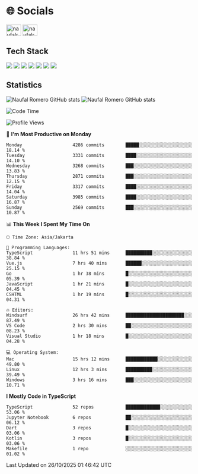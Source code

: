 <h1 align="">🌐 Socials</h1>
<p align="left">
<a href="https://linkedin.com/in/naufal-romero-putra-pratama-9ab816177/" target="blank"><img align="center" src="https://raw.githubusercontent.com/rahuldkjain/github-profile-readme-generator/master/src/images/icons/Social/linked-in-alt.svg" alt="naufalromero" height="30" width="40" /></a>
<a href="https://instagram.com/naufalromero" target="blank"><img align="center" src="https://raw.githubusercontent.com/rahuldkjain/github-profile-readme-generator/master/src/images/icons/Social/instagram.svg" alt="naufalromero" height="30" width="40" /></a>
</p>


<h2 align="">Tech Stack</h2>
<div align="">
  <img src="https://img.shields.io/badge/next.js-000000?style=for-the-badge&logo=nextdotjs&logoColor=white"/>
 <img src="https://img.shields.io/badge/typescript-%23007ACC.svg?style=for-the-badge&logo=typescript&logoColor=white"/>
 <img src="https://img.shields.io/badge/react-%2320232a.svg?style=for-the-badge&logo=react&logoColor=%2361DAFB"/>
 <img src="https://img.shields.io/badge/tailwindcss-%2338B2AC.svg?style=for-the-badge&logo=tailwind-css&logoColor=white"/>
 <img src="https://img.shields.io/badge/Prisma-3982CE?style=for-the-badge&logo=Prisma&logoColor=white"/>
 <img src="https://img.shields.io/badge/javascript-%23323330.svg?style=for-the-badge&logo=javascript&logoColor=%23F7DF1E"/>
 <img src="https://img.shields.io/badge/java-%23ED8B00.svg?style=for-the-badge&logo=openjdk&logoColor=white"/>
</div>


<h2 align="">Statistics</h2>
<div align="">
<img src="https://github-readme-stats-xi-nine-74.vercel.app/api?username=romves&show_icons=true&theme=tokyonight&include_all_commits=true&count_private=true" alt="Naufal Romero GitHub stats"/>
<img src="https://github-readme-stats-xi-nine-74.vercel.app/api/top-langs/?username=romves&theme=tokyonight&hide_border=false&include_all_commits=true&count_private=true&layout=compact" alt="Naufal Romero GitHub stats"/>
</div>

<!--START_SECTION:waka-->
![Code Time](http://img.shields.io/badge/Code%20Time-3%2C036%20hrs%2017%20mins-blue)

![Profile Views](http://img.shields.io/badge/Profile%20Views-0-blue)

📅 **I'm Most Productive on Monday** 

```text
Monday                   4286 commits        █████░░░░░░░░░░░░░░░░░░░░   18.14 % 
Tuesday                  3331 commits        ████░░░░░░░░░░░░░░░░░░░░░   14.10 % 
Wednesday                3268 commits        ███░░░░░░░░░░░░░░░░░░░░░░   13.83 % 
Thursday                 2871 commits        ███░░░░░░░░░░░░░░░░░░░░░░   12.15 % 
Friday                   3317 commits        ████░░░░░░░░░░░░░░░░░░░░░   14.04 % 
Saturday                 3985 commits        ████░░░░░░░░░░░░░░░░░░░░░   16.87 % 
Sunday                   2569 commits        ███░░░░░░░░░░░░░░░░░░░░░░   10.87 % 
```


📊 **This Week I Spent My Time On** 

```text
🕑︎ Time Zone: Asia/Jakarta

💬 Programming Languages: 
TypeScript               11 hrs 51 mins      ██████████░░░░░░░░░░░░░░░   38.84 % 
Vue.js                   7 hrs 40 mins       ██████░░░░░░░░░░░░░░░░░░░   25.15 % 
Go                       1 hr 38 mins        █░░░░░░░░░░░░░░░░░░░░░░░░   05.39 % 
JavaScript               1 hr 21 mins        █░░░░░░░░░░░░░░░░░░░░░░░░   04.45 % 
CSHTML                   1 hr 19 mins        █░░░░░░░░░░░░░░░░░░░░░░░░   04.31 % 

🔥 Editors: 
Windsurf                 26 hrs 42 mins      ██████████████████████░░░   87.49 % 
VS Code                  2 hrs 30 mins       ██░░░░░░░░░░░░░░░░░░░░░░░   08.23 % 
Visual Studio            1 hr 18 mins        █░░░░░░░░░░░░░░░░░░░░░░░░   04.28 % 

💻 Operating System: 
Mac                      15 hrs 12 mins      ████████████░░░░░░░░░░░░░   49.80 % 
Linux                    12 hrs 3 mins       ██████████░░░░░░░░░░░░░░░   39.49 % 
Windows                  3 hrs 16 mins       ███░░░░░░░░░░░░░░░░░░░░░░   10.71 % 
```

**I Mostly Code in TypeScript** 

```text
TypeScript               52 repos            █████████████░░░░░░░░░░░░   53.06 % 
Jupyter Notebook         6 repos             ██░░░░░░░░░░░░░░░░░░░░░░░   06.12 % 
Dart                     3 repos             █░░░░░░░░░░░░░░░░░░░░░░░░   03.06 % 
Kotlin                   3 repos             █░░░░░░░░░░░░░░░░░░░░░░░░   03.06 % 
Makefile                 1 repo              ░░░░░░░░░░░░░░░░░░░░░░░░░   01.02 % 
```




 Last Updated on 26/10/2025 01:46:42 UTC
<!--END_SECTION:waka-->
